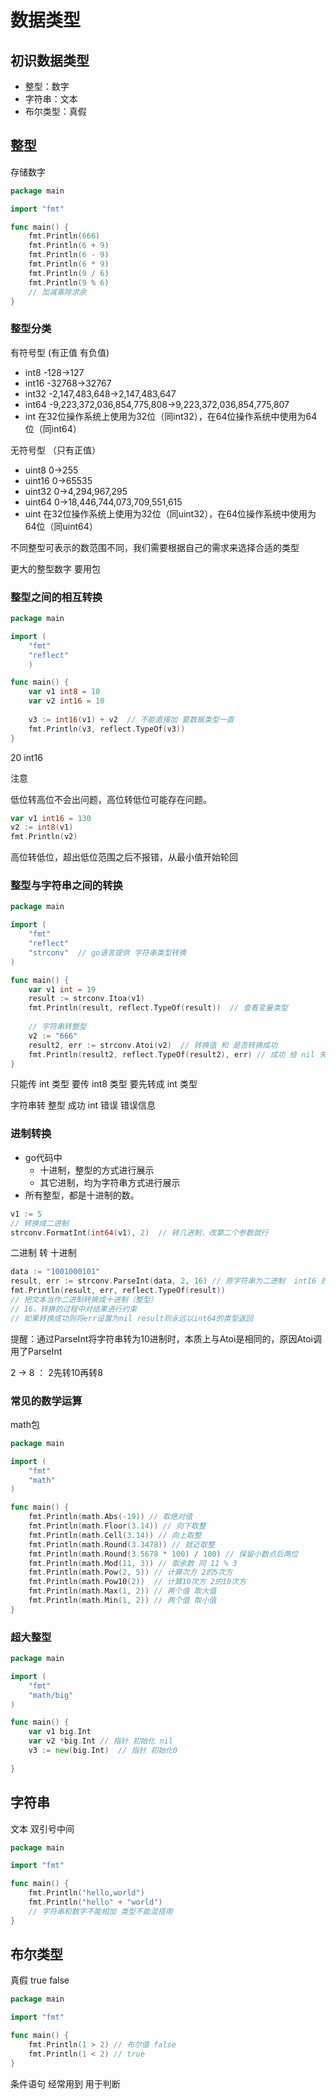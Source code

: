 # 数据类型
## 初识数据类型
* 整型：数字
* 字符串：文本
* 布尔类型：真假
## 整型
存储数字
```go
package main

import "fmt"

func main() {
    fmt.Println(666)
    fmt.Println(6 + 9)
    fmt.Println(6 - 9)
    fmt.Println(6 * 9)
    fmt.Println(9 / 6)
    fmt.Println(9 % 6)
    // 加减乘除求余  
}
```
### 整型分类
有符号型 (有正值 有负值)
* int8  -128->127
* int16 -32768->32767
* int32 -2,147,483,648->2,147,483,647
* int64 -9,223,372,036,854,775,808->9,223,372,036,854,775,807
* int 在32位操作系统上使用为32位（同int32），在64位操作系统中使用为64位（同int64）

无符号型 （只有正值）
* uint8  0->255
* uint16 0->65535
* uint32 0->4,294,967,295
* uint64 0->18,446,744,073,709,551,615
* uint 在32位操作系统上使用为32位（同uint32），在64位操作系统中使用为64位（同uint64）

不同整型可表示的数范围不同，我们需要根据自己的需求来选择合适的类型

更大的整型数字 要用包

### 整型之间的相互转换
```go
package main

import (
    "fmt"
    "reflect"
    )

func main() {
    var v1 int8 = 10
    var v2 int16 = 10
    
    v3 := int16(v1) + v2  // 不能直接加 要数据类型一直
    fmt.Println(v3, reflect.TypeOf(v3))
}
```
20  int16

注意 

低位转高位不会出问题，高位转低位可能存在问题。
```go
var v1 int16 = 130
v2 := int8(v1)
fmt.Println(v2)
```
高位转低位，超出低位范围之后不报错，从最小值开始轮回

### 整型与字符串之间的转换
```go
package main

import (
    "fmt"
    "reflect"
    "strconv"  // go语言提供 字符串类型转换
)

func main() {
    var v1 int = 19
    result := strconv.Itoa(v1)
    fmt.Println(result, reflect.TypeOf(result))  // 查看变量类型
    
    // 字符串转整型
    v2 := "666"
    result2, err := strconv.Atoi(v2)  // 转换值 和 是否转换成功
    fmt.Println(result2, reflect.TypeOf(result2), err) // 成功 给 nil 失败给错误信息 可以先判断是否转换成功 
}
```
只能传 int 类型 要传 int8 类型 要先转成 int 类型

字符串转 整型 成功 int 错误 错误信息

### 进制转换
* go代码中
  * 十进制，整型的方式进行展示
  * 其它进制，均为字符串方式进行展示
* 所有整型，都是十进制的数。
```go
v1 := 5
// 转换成二进制
strconv.FormatInt(int64(v1), 2)  // 转几进制，改第二个参数就行
```
二进制 转 十进制
```go
data := "1001000101"
result, err := strconv.ParseInt(data, 2, 16) // 原字符串为二进制  int16 的范围取转换 0 为int
fmt.Println(result, err, reflect.TypeOf(result))
// 把文本当作二进制转换成十进制（整型）
// 16，转换的过程中对结果进行约束 
// 如果转换成功则将err设置为nil result则永远以int64的类型返回
```
提醒：通过ParseInt将字符串转为10进制时，本质上与Atoi是相同的，原因Atoi调用了ParseInt

2 -> 8 ： 2先转10再转8

### 常见的数学运算
math包

```go
package main

import (
    "fmt"
    "math"
)

func main() {
    fmt.Println(math.Abs(-19)) // 取绝对值
    fmt.Println(math.Floor(3.14)) // 向下取整
    fmt.Println(math.Cell(3.14)) // 向上取整
    fmt.Println(math.Round(3.3478)) // 就近取整
    fmt.Println(math.Round(3.5678 * 100) / 100) // 保留小数点后两位
    fmt.Println(math.Mod(11, 3)) // 取余数 同 11 % 3
    fmt.Println(math.Pow(2, 5)) // 计算次方 2的5次方
    fmt.Println(math.Pow10(2))  // 计算10次方 2的10次方
    fmt.Println(math.Max(1, 2)) // 两个值 取大值
    fmt.Println(math.Min(1, 2)) // 两个值 取小值
}
```

### 超大整型

```go
package main

import (
    "fmt"
    "math/big"
)

func main() {
    var v1 big.Int
    var v2 *big.Int // 指针 初始化 nil
    v3 := new(big.Int)  // 指针 初始化0
    
}
```


## 字符串
文本 双引号中间
```go
package main

import "fmt"

func main() {
    fmt.Println("hello,world")
    fmt.Println("hello" + "world")
    // 字符串和数字不能相加 类型不能混搭用
}
```
## 布尔类型
真假 true false
```go
package main

import "fmt"

func main() {
    fmt.Println(1 > 2) // 布尔值 false
    fmt.Println(1 < 2) // true
}
```
条件语句 经常用到 用于判断


